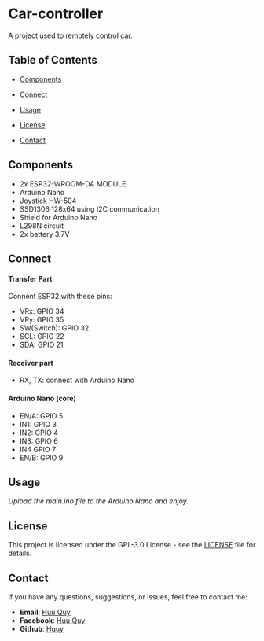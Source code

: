 ﻿# Car-controller


A project used to remotely control car.

  

## Table of Contents

  

- [Components](#Components)

- [Connect](#Connect)

- [Usage](#usage)

- [License](#license)

- [Contact](#contact)

  

## Components

- 2x ESP32-WROOM-DA MODULE
- Arduino Nano
- Joystick HW-504
- SSD1306 128x64 using I2C communication
- Shield for Arduino Nano
- L298N circuit
- 2x battery 3.7V 

## Connect

#### Transfer Part
Connent ESP32 with these pins:
- VRx: GPIO 34
- VRy: GPIO 35
- SW(Switch): GPIO 32
- SCL: GPIO 22 
- SDA: GPIO 21
#### Receiver part
- RX, TX: connect with Arduino Nano
#### Arduino Nano (core)
- EN/A: GPIO 5
- IN1: GPIO 3
- IN2: GPIO 4
- IN3: GPIO 6
- IN4 GPIO 7
- EN/B: GPIO 9 
## Usage
*Upload the main.ino file to the Arduino Nano and enjoy.*
## License
This project is licensed under the GPL-3.0 License - see the [LICENSE](LICENSE) file for details.
## Contact

If you have any questions, suggestions, or issues, feel free to contact me:

- **Email**: [Huu Quy](mailto:huuquyk09@gmail.com)
- **Facebook**: [Huu Quy](https://www.facebook.com/profile.HuuQuy09)
- **Github**: [Hquy](https://github.com/hquy09)

